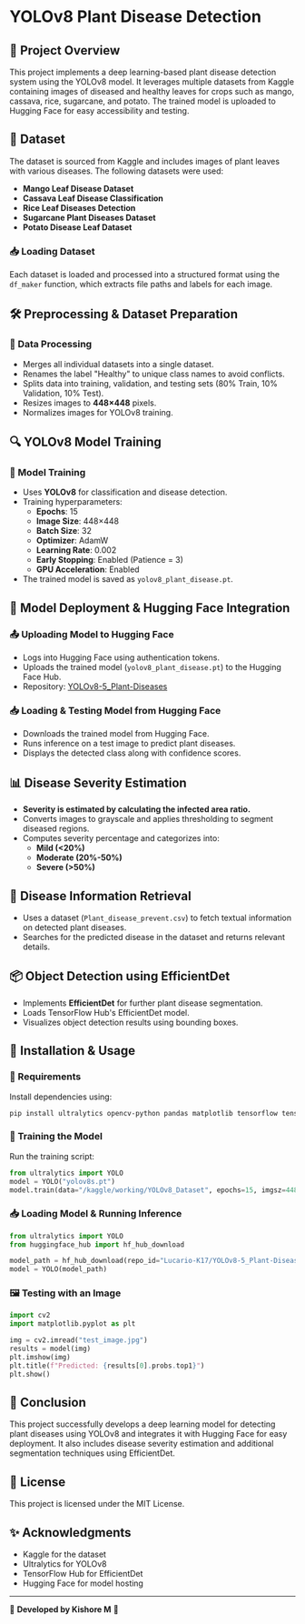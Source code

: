 # YOLOv8 Plant Disease Detection

## 📌 Project Overview
This project implements a deep learning-based plant disease detection system using the YOLOv8 model. It leverages multiple datasets from Kaggle containing images of diseased and healthy leaves for crops such as mango, cassava, rice, sugarcane, and potato. The trained model is uploaded to Hugging Face for easy accessibility and testing.

## 📂 Dataset
The dataset is sourced from Kaggle and includes images of plant leaves with various diseases. The following datasets were used:
- **Mango Leaf Disease Dataset**
- **Cassava Leaf Disease Classification**
- **Rice Leaf Diseases Detection**
- **Sugarcane Plant Diseases Dataset**
- **Potato Disease Leaf Dataset**

### 📥 Loading Dataset
Each dataset is loaded and processed into a structured format using the `df_maker` function, which extracts file paths and labels for each image. 

## 🛠 Preprocessing & Dataset Preparation
### 🔄 Data Processing
- Merges all individual datasets into a single dataset.
- Renames the label "Healthy" to unique class names to avoid conflicts.
- Splits data into training, validation, and testing sets (80% Train, 10% Validation, 10% Test).
- Resizes images to **448×448** pixels.
- Normalizes images for YOLOv8 training.

## 🔍 YOLOv8 Model Training
### 🔨 Model Training
- Uses **YOLOv8** for classification and disease detection.
- Training hyperparameters:
  - **Epochs**: 15
  - **Image Size**: 448×448
  - **Batch Size**: 32
  - **Optimizer**: AdamW
  - **Learning Rate**: 0.002
  - **Early Stopping**: Enabled (Patience = 3)
  - **GPU Acceleration**: Enabled
- The trained model is saved as `yolov8_plant_disease.pt`.

## 🚀 Model Deployment & Hugging Face Integration
### 📤 Uploading Model to Hugging Face
- Logs into Hugging Face using authentication tokens.
- Uploads the trained model (`yolov8_plant_disease.pt`) to the Hugging Face Hub.
- Repository: [YOLOv8-5_Plant-Diseases](https://huggingface.co/Lucario-K17/YOLOv8-5_Plant-Diseases)

### 📥 Loading & Testing Model from Hugging Face
- Downloads the trained model from Hugging Face.
- Runs inference on a test image to predict plant diseases.
- Displays the detected class along with confidence scores.

## 📊 Disease Severity Estimation
- **Severity is estimated by calculating the infected area ratio.**
- Converts images to grayscale and applies thresholding to segment diseased regions.
- Computes severity percentage and categorizes into:
  - **Mild (<20%)**
  - **Moderate (20%-50%)**
  - **Severe (>50%)**

## 🔬 Disease Information Retrieval
- Uses a dataset (`Plant_disease_prevent.csv`) to fetch textual information on detected plant diseases.
- Searches for the predicted disease in the dataset and returns relevant details.

## 📦 Object Detection using EfficientDet
- Implements **EfficientDet** for further plant disease segmentation.
- Loads TensorFlow Hub's EfficientDet model.
- Visualizes object detection results using bounding boxes.

## 🔧 Installation & Usage
### 📌 Requirements
Install dependencies using:
```bash
pip install ultralytics opencv-python pandas matplotlib tensorflow tensorflow-hub huggingface_hub
```

### 🔄 Training the Model
Run the training script:
```python
from ultralytics import YOLO
model = YOLO("yolov8s.pt")
model.train(data="/kaggle/working/YOLOv8_Dataset", epochs=15, imgsz=448, batch=32)
```

### 📥 Loading Model & Running Inference
```python
from ultralytics import YOLO
from huggingface_hub import hf_hub_download

model_path = hf_hub_download(repo_id="Lucario-K17/YOLOv8-5_Plant-Diseases", filename="yolov8_plant_disease.pt")
model = YOLO(model_path)
```

### 🖼 Testing with an Image
```python
import cv2
import matplotlib.pyplot as plt

img = cv2.imread("test_image.jpg")
results = model(img)
plt.imshow(img)
plt.title(f"Predicted: {results[0].probs.top1}")
plt.show()
```

## 📌 Conclusion
This project successfully develops a deep learning model for detecting plant diseases using YOLOv8 and integrates it with Hugging Face for easy deployment. It also includes disease severity estimation and additional segmentation techniques using EfficientDet.

## 📜 License
This project is licensed under the MIT License.

## ✨ Acknowledgments
- Kaggle for the dataset
- Ultralytics for YOLOv8
- TensorFlow Hub for EfficientDet
- Hugging Face for model hosting

---

📌 **Developed by Kishore M** 🚀
